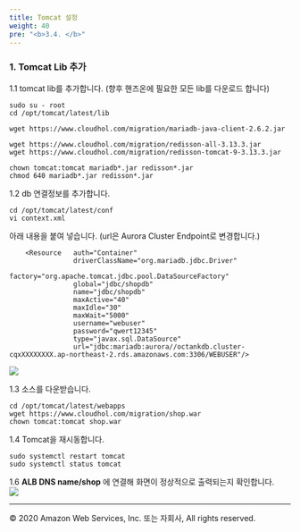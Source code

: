 ```yaml
---
title: Tomcat 설정
weight: 40
pre: "<b>3.4. </b>"
---
```


### 1. Tomcat Lib 추가
1.1 tomcat lib를 추가합니다. (향후 핸즈온에 필요한 모든 lib를 다운로드 합니다)
```
sudo su - root
cd /opt/tomcat/latest/lib

wget https://www.cloudhol.com/migration/mariadb-java-client-2.6.2.jar

wget https://www.cloudhol.com/migration/redisson-all-3.13.3.jar
wget https://www.cloudhol.com/migration/redisson-tomcat-9-3.13.3.jar

chown tomcat:tomcat mariadb*.jar redisson*.jar
chmod 640 mariadb*.jar redisson*.jar
```
1.2 db 연결정보를 추가합니다.  
```
cd /opt/tomcat/latest/conf
vi context.xml
```
아래 내용을 붙여 넣습니다. (url은 Aurora Cluster Endpoint로 변경합니다.)
```
    <Resource   auth="Container"
                driverClassName="org.mariadb.jdbc.Driver"
                factory="org.apache.tomcat.jdbc.pool.DataSourceFactory"
                global="jdbc/shopdb"
                name="jdbc/shopdb"
                maxActive="40"
                maxIdle="30"
                maxWait="5000"
                username="webuser"
                password="qwert12345"
                type="javax.sql.DataSource"
                url="jdbc:mariadb:aurora//octankdb.cluster-cqxXXXXXXXX.ap-northeast-2.rds.amazonaws.com:3306/WEBUSER"/>
```
![](/images/lab2/was_tomcat_3.png#center)

1.3 소스를 다운받습니다.  
```
cd /opt/tomcat/latest/webapps
wget https://www.cloudhol.com/migration/shop.war
chown tomcat:tomcat shop.war
```

1.4 Tomcat을 재시동합니다.  
```
sudo systemctl restart tomcat
sudo systemctl status tomcat
```

1.6 **ALB DNS name/shop** 에 연결해 화면이 정상적으로 출력되는지 확인합니다.  
![](/images/lab2/alb_2.png#center)

---
© 2020 Amazon Web Services, Inc. 또는 자회사, All rights reserved.
